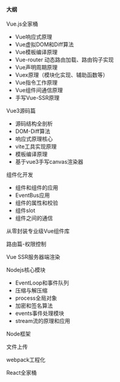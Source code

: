 #### 大纲

Vue.js全家桶

* Vue响应式原理
* Vue虚拟DOM和Diff算法
* Vue模板编译原理
* Vue-router 动态路由加载、路由钩子实现
* Vue声明周期原理
* Vuex原理（模块化实现、辅助函数等）
* Vue指令工作原理
* Vue组件间通信原理
* 手写Vue-SSR原理



Vue3源码篇

* 源码结构全剖析
* DOM-Diff算法
* 响应式原理核心
* vite工具实现原理
* 模板编译原理
* 基于vue3手写canvas渲染器



组件化开发

* 组件和组件的应用
* EventBus应用
* 组件的属性和校验
* 组件slot
* 组件之间的通信



从零封装专业级Vue组件库



路由篇-权限控制



Vue SSR服务器端渲染





Nodejs核心模块

* EventLoop和事件队列
* 压缩与解压缩
* process全局对象
* 加密和签名算法
* events事件处理模块
* stream流的原理和应用





Node框架



文件上传



webpack工程化



React全家桶



